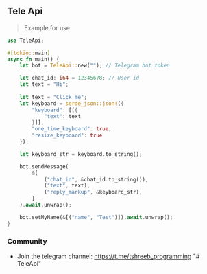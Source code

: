 ## Tele Api

> Example for use

``` rust
use TeleApi; 

#[tokio::main]
async fn main() {
    let bot = TeleApi::new(""); // Telegram bot token 

    let chat_id: i64 = 12345678; // User id
    let text = "Hi";
    
    let text = "Click me";
    let keyboard = serde_json::json!({
        "keyboard": [[{
            "text": text
        }]],
        "one_time_keyboard": true,
        "resize_keyboard": true
    });

    let keyboard_str = keyboard.to_string();

    bot.sendMessage(
        &[
            ("chat_id", &chat_id.to_string()),
            ("text", text),
            ("reply_markup", &keyboard_str),
        ]
    ).await.unwrap();

    bot.setMyName(&[("name", "Test")]).await.unwrap();
}

```

### Community

- Join the telegram channel: https://t.me/tshreeb_programming
"# TeleApi" 
